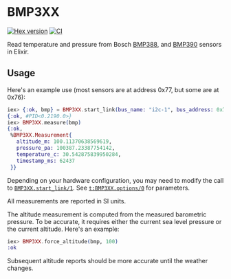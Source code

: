 # BMP3XX

[![Hex version](https://img.shields.io/hexpm/v/bmp3xx.svg "Hex version")](https://hex.pm/packages/bmp3xx)
[![CI](https://github.com/mnishiguchi/bmp3xx/actions/workflows/ci.yml/badge.svg?branch=main)](https://github.com/mnishiguchi/bmp3xx/actions/workflows/ci.yml)

Read temperature and pressure from Bosch
[BMP388](https://www.bosch-sensortec.com/products/environmental-sensors/pressure-sensors/bmp388/),
and
[BMP390](https://www.bosch-sensortec.com/products/environmental-sensors/pressure-sensors/bmp390/)
sensors in Elixir.

## Usage

Here's an example use (most sensors are at address 0x77, but some are at 0x76):

```elixir
iex> {:ok, bmp} = BMP3XX.start_link(bus_name: "i2c-1", bus_address: 0x77)
{:ok, #PID<0.2190.0>}
iex> BMP3XX.measure(bmp)
{:ok,
 %BMP3XX.Measurement{
   altitude_m: 100.11370638569619,
   pressure_pa: 100387.23387754142,
   temperature_c: 30.542875839950284,
   timestamp_ms: 62437
 }}
```

Depending on your hardware configuration, you may need to modify the call to
[`BMP3XX.start_link/1`](https://hexdocs.pm/bmp3xx/BMP3XX.html#start_link/1). See [`t:BMP3XX.options/0`](https://hexdocs.pm/bmp3xx/BMP3XX.html#t:options/0) for parameters.

All measurements are reported in SI units.

The altitude measurement is computed from the measured barometric pressure. To
be accurate, it requires either the current sea level pressure or the current
altitude. Here's an example:

```elixir
iex> BMP3XX.force_altitude(bmp, 100)
:ok
```

Subsequent altitude reports should be more accurate until the weather changes.
